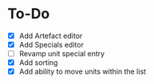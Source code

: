 # To-Do
- [X] Add Artefact editor
- [X] Add Specials editor
- [ ] Revamp unit special entry
- [X] Add sorting 
- [X] Add ability to move units within the list
